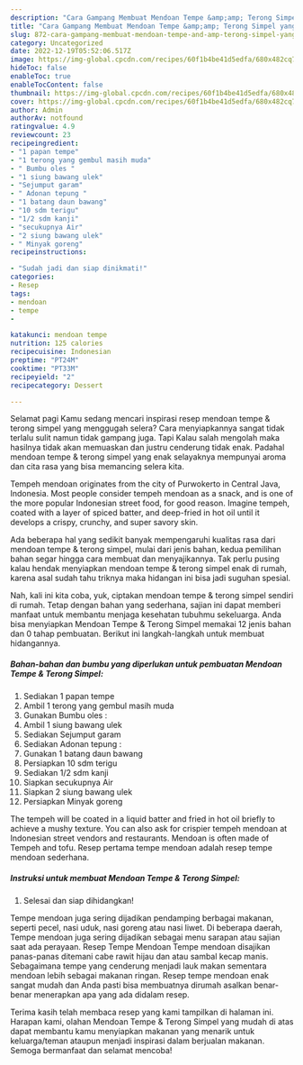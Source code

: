 ```yaml
---
description: "Cara Gampang Membuat Mendoan Tempe &amp;amp; Terong Simpel yang Bisa Manjain Lidah, Buat Buka Puasa Menggugah Selera"
title: "Cara Gampang Membuat Mendoan Tempe &amp;amp; Terong Simpel yang Bisa Manjain Lidah, Buat Buka Puasa Menggugah Selera"
slug: 872-cara-gampang-membuat-mendoan-tempe-and-amp-terong-simpel-yang-bisa-manjain-lidah-buat-buka-puasa-menggugah-selera
category: Uncategorized
date: 2022-12-19T05:52:06.517Z
image: https://img-global.cpcdn.com/recipes/60f1b4be41d5edfa/680x482cq70/mendoan-tempe-terong-simpel-foto-resep-utama.jpg
hideToc: false
enableToc: true
enableTocContent: false
thumbnail: https://img-global.cpcdn.com/recipes/60f1b4be41d5edfa/680x482cq70/mendoan-tempe-terong-simpel-foto-resep-utama.jpg
cover: https://img-global.cpcdn.com/recipes/60f1b4be41d5edfa/680x482cq70/mendoan-tempe-terong-simpel-foto-resep-utama.jpg
author: Admin
authorAv: notfound
ratingvalue: 4.9
reviewcount: 23
recipeingredient:
- "1 papan tempe"
- "1 terong yang gembul masih muda"
- " Bumbu oles "
- "1 siung bawang ulek"
- "Sejumput garam"
- " Adonan tepung "
- "1 batang daun bawang"
- "10 sdm terigu"
- "1/2 sdm kanji"
- "secukupnya Air"
- "2 siung bawang ulek"
- " Minyak goreng"
recipeinstructions:

- "Sudah jadi dan siap dinikmati!"
categories:
- Resep
tags:
- mendoan
- tempe
- 

katakunci: mendoan tempe  
nutrition: 125 calories
recipecuisine: Indonesian
preptime: "PT24M"
cooktime: "PT33M"
recipeyield: "2"
recipecategory: Dessert

---
```



Selamat pagi Kamu sedang mencari inspirasi resep mendoan tempe &amp; terong simpel yang menggugah selera? Cara menyiapkannya sangat tidak terlalu sulit namun tidak gampang juga. Tapi Kalau salah mengolah maka hasilnya tidak akan memuaskan dan justru cenderung tidak enak. Padahal mendoan tempe &amp; terong simpel yang enak selayaknya mempunyai aroma dan cita rasa yang bisa memancing selera kita.


Tempeh mendoan originates from the city of Purwokerto in Central Java, Indonesia. Most people consider tempeh mendoan as a snack, and is one of the more popular Indonesian street food, for good reason. Imagine tempeh, coated with a layer of spiced batter, and deep-fried in hot oil until it develops a crispy, crunchy, and super savory skin.

Ada beberapa hal yang sedikit banyak mempengaruhi kualitas rasa dari mendoan tempe &amp; terong simpel, mulai dari jenis bahan, kedua pemilihan bahan segar hingga cara membuat dan menyajikannya. Tak perlu pusing kalau hendak menyiapkan mendoan tempe &amp; terong simpel enak di rumah, karena asal sudah tahu triknya maka hidangan ini bisa jadi suguhan spesial.


Nah, kali ini kita coba, yuk, ciptakan mendoan tempe &amp; terong simpel sendiri di rumah. Tetap dengan bahan yang sederhana, sajian ini dapat memberi manfaat untuk membantu menjaga kesehatan tubuhmu sekeluarga. Anda bisa menyiapkan Mendoan Tempe &amp; Terong Simpel memakai 12 jenis bahan dan 0 tahap pembuatan. Berikut ini langkah-langkah untuk membuat hidangannya.

<!--inarticleads1-->

##### Bahan-bahan dan bumbu yang diperlukan untuk pembuatan Mendoan Tempe &amp; Terong Simpel:

1. Sediakan 1 papan tempe
1. Ambil 1 terong yang gembul masih muda
1. Gunakan  Bumbu oles :
1. Ambil 1 siung bawang ulek
1. Sediakan Sejumput garam
1. Sediakan  Adonan tepung :
1. Gunakan 1 batang daun bawang
1. Persiapkan 10 sdm terigu
1. Sediakan 1/2 sdm kanji
1. Siapkan secukupnya Air
1. Siapkan 2 siung bawang ulek
1. Persiapkan  Minyak goreng


The tempeh will be coated in a liquid batter and fried in hot oil briefly to achieve a mushy texture. You can also ask for crispier tempeh mendoan at Indonesian street vendors and restaurants. Mendoan is often made of Tempeh and tofu. Resep pertama tempe mendoan adalah resep tempe mendoan sederhana. 

<!--inarticleads2-->

##### Instruksi untuk membuat Mendoan Tempe &amp; Terong Simpel:


1. Selesai dan siap dihidangkan!

Tempe mendoan juga sering dijadikan pendamping berbagai makanan, seperti pecel, nasi uduk, nasi goreng atau nasi liwet. Di beberapa daerah, Tempe mendoan juga sering dijadikan sebagai menu sarapan atau sajian saat ada perayaan. Resep Tempe Mendoan Tempe mendoan disajikan panas-panas ditemani cabe rawit hijau dan atau sambal kecap manis. Sebagaimana tempe yang cenderung menjadi lauk makan sementara mendoan lebih sebagai makanan ringan. Resep tempe mendoan enak sangat mudah dan Anda pasti bisa membuatnya dirumah asalkan benar-benar menerapkan apa yang ada didalam resep. 

Terima kasih telah membaca resep yang kami tampilkan di halaman ini. Harapan kami, olahan Mendoan Tempe &amp; Terong Simpel yang mudah di atas dapat membantu kamu menyiapkan makanan yang menarik untuk keluarga/teman ataupun menjadi inspirasi dalam berjualan makanan. Semoga bermanfaat dan selamat mencoba!
